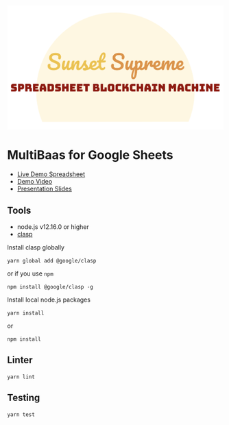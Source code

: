 ![logo](./logo.png)

# MultiBaas for Google Sheets

- [Live Demo Spreadsheet](https://docs.google.com/spreadsheets/d/1AHCYefYNCjU80X1aSs8Ebre85nVtBeu1cVWmXDIz0_0/edit?usp=sharing)
- [Demo Video](https://youtu.be/YsbzTZ6Cfvc)
- [Presentation Slides](Sunset%20Supreme%20Spreadsheet%20Blockchain%20Machine.pdf)

## Tools

- node.js v12.16.0 or higher
- [clasp](https://developers.google.com/apps-script/guides/clasp)

Install clasp globally

```
yarn global add @google/clasp
```

or if you use `npm`

```
npm install @google/clasp -g
```

Install local node.js packages

```
yarn install
```

or

```
npm install
```

## Linter

```
yarn lint
```

## Testing

```
yarn test
```
